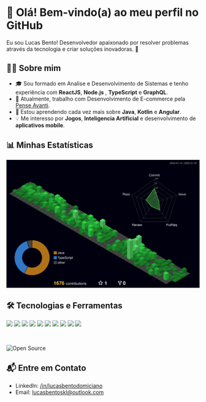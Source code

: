 # 👋 Olá! Bem-vindo(a) ao meu perfil no GitHub

Eu sou Lucas Bento! Desenvolvedor apaixonado por resolver problemas através da tecnologia e criar soluções inovadoras. 🚀

## 👨‍💻 Sobre mim

- 🎓 Sou formado em Analise e Desenvolvimento de Sistemas e tenho experiência com **ReactJS**, **Node.js** , **TypeScript** e **GraphQL**.
- 💼 Atualmente, trabalho com Desenvolvimento de E-commerce pela <a href="https://penseavanti.com.br/">Pense Avanti</a>.
- 🌱 Estou aprendendo cada vez mais sobre **Java**, **Kotlin** e **Angular**.
- 💡 Me interesso por **Jogos**, **Inteligencia Artificial** e desenvolvimento de **aplicativos mobile**.

## 📊 Minhas Estatísticas

<div>
    <img src="https://raw.githubusercontent.com/Lucas-Bento-D/Lucas-Bento-D/43b688d7990899de3846a68d300e4914e8fea272/profile-3d-contrib/profile-night-green.svg" /> 
</div>

## 🛠️ Tecnologias e Ferramentas

![](https://img.shields.io/badge/React-20232A?style=for-the-badge&logo=react&logoColor=61DAFB)
![](https://img.shields.io/badge/TypeScript-007ACC?style=for-the-badge&logo=typescript&logoColor=white)
![](https://img.shields.io/badge/Node%20js-339933?style=for-the-badge&logo=nodedotjs&logoColor=white)
![](https://img.shields.io/badge/nestjs-E0234E?style=for-the-badge&logo=nestjs&logoColor=white)
![](https://img.shields.io/badge/JavaScript-323330?style=for-the-badge&logo=javascript&logoColor=F7DF1E)
![](https://img.shields.io/badge/GraphQl-E10098?style=for-the-badge&logo=graphql&logoColor=white)
![](https://img.shields.io/badge/next%20js-000000?style=for-the-badge&logo=nextdotjs&logoColor=white)
![](https://img.shields.io/badge/MongoDB-4EA94B?style=for-the-badge&logo=mongodb&logoColor=white)
![](https://img.shields.io/badge/PostgreSQL-316192?style=for-the-badge&logo=postgresql&logoColor=white)
![](https://img.shields.io/badge/Tailwind_CSS-38B2AC?style=for-the-badge&logo=tailwind-css&logoColor=white)

<br>

![Open Source](https://badgen.net/badge/Open%20Source/Contributor/green)

## 📬 Entre em Contato

- LinkedIn: [/in/lucasbentodomiciano](https://www.linkedin.com/in/lucasbentodomiciano)
- Email: lucasbentoskl@outlook.com


